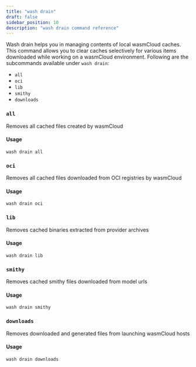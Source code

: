 ```yaml
---
title: "wash drain"
draft: false
sidebar_position: 10
description: "wash drain command reference"
--- 
```


Wash drain helps you in managing contents of local wasmCloud caches. This command allows you to clear caches selectively for various items downloaded while working on a wasmCloud environment. Following are the subcommands available under `wash drain`:

- `all`
- `oci`
- `lib`
- `smithy`
- `downloads`

### `all`
Removes all cached files created by wasmCloud

#### Usage
```
wash drain all
```

### `oci`
Removes all cached files downloaded from OCI registries by wasmCloud

#### Usage
```
wash drain oci
```

### `lib`
Removes cached binaries extracted from provider archives

#### Usage
```
wash drain lib
```

### `smithy`
Removes cached smithy files downloaded from model urls

#### Usage
```
wash drain smithy
```

### `downloads`
Removes downloaded and generated files from launching wasmCloud hosts

#### Usage
```
wash drain downloads
```